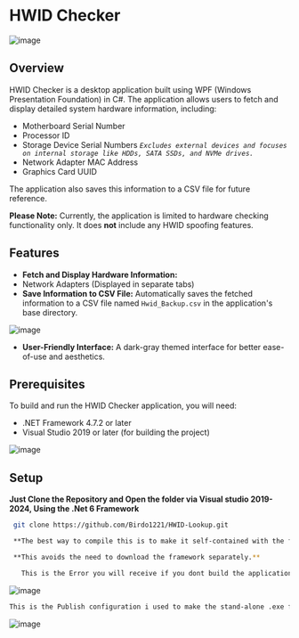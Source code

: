 # HWID Checker

![image](https://github.com/user-attachments/assets/61ac0375-1075-4e40-8a5b-e1452c211086)

## Overview

HWID Checker is a desktop application built using WPF (Windows Presentation Foundation) in C#. The application allows users to fetch and display detailed system hardware information, including:

- Motherboard Serial Number
- Processor ID
- Storage Device Serial Numbers *`Excludes external devices and focuses on internal storage like HDDs, SATA SSDs, and NVMe drives.`*
- Network Adapter MAC Address
- Graphics Card UUID

The application also saves this information to a CSV file for future reference.

**Please Note:** Currently, the application is limited to hardware checking functionality only. It does **not** include any HWID spoofing features.

## Features

  - **Fetch and Display Hardware Information:**
  - Network Adapters (Displayed in separate tabs)
  - **Save Information to CSV File:** Automatically saves the fetched information to a CSV file named `Hwid_Backup.csv` in the application's base directory.

![image](https://github.com/user-attachments/assets/29f1e35c-4d34-48cc-b5ce-8a4f692a01e9)

- **User-Friendly Interface:** A dark-gray themed interface for better ease-of-use and aesthetics.

## Prerequisites

To build and run the HWID Checker application, you will need:

- .NET Framework 4.7.2 or later
- Visual Studio 2019 or later (for building the project)

![image](https://github.com/user-attachments/assets/7308fdcd-e296-4281-9ae5-8cf2bde757bf)


## Setup

**Just Clone the Repository and Open the folder via Visual studio 2019-2024, Using the .Net 6 Framework**

  ```bash
   git clone https://github.com/Birdo1221/HWID-Lookup.git

   **The best way to compile this is to make it self-contained with the framework for the application.**

   **This avoids the need to download the framework separately.** 
   ```
```bash
   This is the Error you will receive if you dont build the application as Self-Contained 
   ```
![image](https://github.com/user-attachments/assets/8e3ededc-4f39-4244-9814-250ee8b3c17b)

   ```bash
   This is the Publish configuration i used to make the stand-alone .exe files work without having to install the framework  
   ```
![image](https://github.com/user-attachments/assets/37866df8-5022-4634-b3cd-bc3d49a63242)




